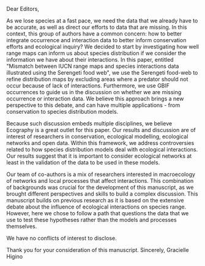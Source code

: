 Dear Editors,

As we lose species at a fast pace, we need the data that we already have to be
accurate, as well as direct our efforts to data that are missing. In this
context, this group of authors have a common concern: how to better integrate
occurrence and interaction data to better inform conservation efforts and
ecological inquiry? We decided to start by investigating how well range maps can
inform us about species distribution if we consider the information we have
about their interactions. In this paper, entitled "Mismatch between IUCN range
maps and species interactions data illustrated using the Serengeti food web", we
use the Serengeti food-web to refine distribution maps by excluding areas where
a predator should not occur because of lack of interactions. Furthermore, we use
GBIF occurrences to guide us in the discussion on whether we are missing
occurrence or interaction data. We believe this approach brings a new
perspective to this debate, and can have multiple applications - from
conservation to species distribution models.

Because such discussion embeds multiple disciplines, we believe Ecography is a
great outlet for this paper. Our results and discussion are of interest of
researchers in conservation, ecological modelling, ecological networks and open
data. Within this framework, we address controversies related to how species
distribution models deal with ecological interactions. Our results suggest that
it is important to consider ecological networks at least in the validation of
the data to be used in these models. 

Our team of co-authors is a mix of researchers interested in macroecology of
networks and local processes that affect interactions. This combination of
backgrounds was crucial for the development of this manuscript, as we brought
different perspectives and skills to build a complex discussion. This manuscript
builds on previous research as it is based on the extensive debate about the
influence of ecological interactions on species range. However, here we chose to
follow a path that questions the data that we use to test these hypotheses
rather than the models and processes themselves.

We have no conflicts of interest to disclose. 

Thank you for your consideration of this manuscript. 
Sincerely,
Gracielle Higino
